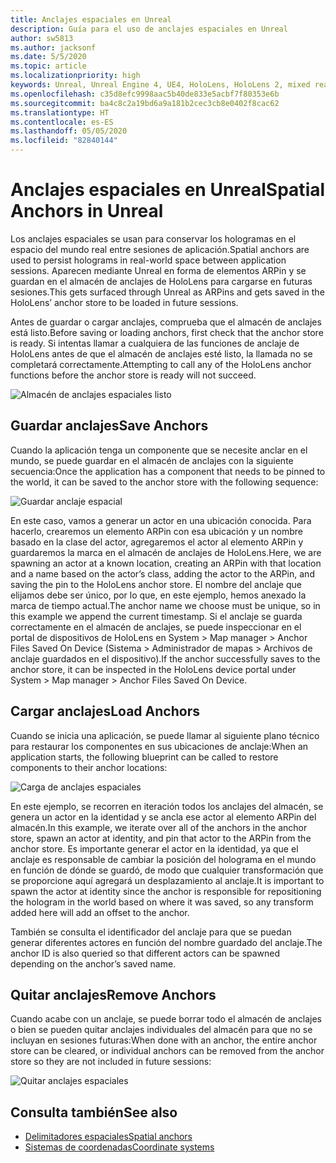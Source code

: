 ```yaml
---
title: Anclajes espaciales en Unreal
description: Guía para el uso de anclajes espaciales en Unreal
author: sw5813
ms.author: jacksonf
ms.date: 5/5/2020
ms.topic: article
ms.localizationpriority: high
keywords: Unreal, Unreal Engine 4, UE4, HoloLens, HoloLens 2, mixed reality, development, features, documentation, guides, holograms, spatial anchors
ms.openlocfilehash: c35d8efc9998aac5b40de833e5acbf7f80353e6b
ms.sourcegitcommit: ba4c8c2a19bd6a9a181b2cec3cb8e0402f8cac62
ms.translationtype: HT
ms.contentlocale: es-ES
ms.lasthandoff: 05/05/2020
ms.locfileid: "82840144"
---
```

# <a name="spatial-anchors-in-unreal"></a><span data-ttu-id="b7b7c-104">Anclajes espaciales en Unreal</span><span class="sxs-lookup"><span data-stu-id="b7b7c-104">Spatial Anchors in Unreal</span></span>

<span data-ttu-id="b7b7c-105">Los anclajes espaciales se usan para conservar los hologramas en el espacio del mundo real entre sesiones de aplicación.</span><span class="sxs-lookup"><span data-stu-id="b7b7c-105">Spatial anchors are used to persist holograms in real-world space between application sessions.</span></span>  <span data-ttu-id="b7b7c-106">Aparecen mediante Unreal en forma de elementos ARPin y se guardan en el almacén de anclajes de HoloLens para cargarse en futuras sesiones.</span><span class="sxs-lookup"><span data-stu-id="b7b7c-106">This gets surfaced through Unreal as ARPins and gets saved in the HoloLens’ anchor store to be loaded in future sessions.</span></span> 

<span data-ttu-id="b7b7c-107">Antes de guardar o cargar anclajes, comprueba que el almacén de anclajes está listo.</span><span class="sxs-lookup"><span data-stu-id="b7b7c-107">Before saving or loading anchors, first check that the anchor store is ready.</span></span>  <span data-ttu-id="b7b7c-108">Si intentas llamar a cualquiera de las funciones de anclaje de HoloLens antes de que el almacén de anclajes esté listo, la llamada no se completará correctamente.</span><span class="sxs-lookup"><span data-stu-id="b7b7c-108">Attempting to call any of the HoloLens anchor functions before the anchor store is ready will not succeed.</span></span>  

![Almacén de anclajes espaciales listo](images/unreal-spatialanchors-store-ready.PNG)

## <a name="save-anchors"></a><span data-ttu-id="b7b7c-110">Guardar anclajes</span><span class="sxs-lookup"><span data-stu-id="b7b7c-110">Save Anchors</span></span>

<span data-ttu-id="b7b7c-111">Cuando la aplicación tenga un componente que se necesite anclar en el mundo, se puede guardar en el almacén de anclajes con la siguiente secuencia:</span><span class="sxs-lookup"><span data-stu-id="b7b7c-111">Once the application has a component that needs to be pinned to the world, it can be saved to the anchor store with the following sequence:</span></span> 

![Guardar anclaje espacial](images/unreal-spatialanchors-save.PNG)

<span data-ttu-id="b7b7c-113">En este caso, vamos a generar un actor en una ubicación conocida. Para hacerlo, crearemos un elemento ARPin con esa ubicación y un nombre basado en la clase del actor, agregaremos el actor al elemento ARPin y guardaremos la marca en el almacén de anclajes de HoloLens.</span><span class="sxs-lookup"><span data-stu-id="b7b7c-113">Here, we are spawning an actor at a known location, creating an ARPin with that location and a name based on the actor’s class, adding the actor to the ARPin, and saving the pin to the HoloLens anchor store.</span></span>  <span data-ttu-id="b7b7c-114">El nombre del anclaje que elijamos debe ser único, por lo que, en este ejemplo, hemos anexado la marca de tiempo actual.</span><span class="sxs-lookup"><span data-stu-id="b7b7c-114">The anchor name we choose must be unique, so in this example we append the current timestamp.</span></span>  <span data-ttu-id="b7b7c-115">Si el anclaje se guarda correctamente en el almacén de anclajes, se puede inspeccionar en el portal de dispositivos de HoloLens en System > Map manager > Anchor Files Saved On Device (Sistema > Administrador de mapas > Archivos de anclaje guardados en el dispositivo).</span><span class="sxs-lookup"><span data-stu-id="b7b7c-115">If the anchor successfully saves to the anchor store, it can be inspected in the HoloLens device portal under System > Map manager > Anchor Files Saved On Device.</span></span> 

## <a name="load-anchors"></a><span data-ttu-id="b7b7c-116">Cargar anclajes</span><span class="sxs-lookup"><span data-stu-id="b7b7c-116">Load Anchors</span></span>

<span data-ttu-id="b7b7c-117">Cuando se inicia una aplicación, se puede llamar al siguiente plano técnico para restaurar los componentes en sus ubicaciones de anclaje:</span><span class="sxs-lookup"><span data-stu-id="b7b7c-117">When an application starts, the following blueprint can be called to restore components to their anchor locations:</span></span>

![Carga de anclajes espaciales](images/unreal-spatialanchors-load.PNG)

<span data-ttu-id="b7b7c-119">En este ejemplo, se recorren en iteración todos los anclajes del almacén, se genera un actor en la identidad y se ancla ese actor al elemento ARPin del almacén.</span><span class="sxs-lookup"><span data-stu-id="b7b7c-119">In this example, we iterate over all of the anchors in the anchor store, spawn an actor at identity, and pin that actor to the ARPin from the anchor store.</span></span>  <span data-ttu-id="b7b7c-120">Es importante generar el actor en la identidad, ya que el anclaje es responsable de cambiar la posición del holograma en el mundo en función de dónde se guardó, de modo que cualquier transformación que se proporcione aquí agregará un desplazamiento al anclaje.</span><span class="sxs-lookup"><span data-stu-id="b7b7c-120">It is important to spawn the actor at identity since the anchor is responsible for repositioning the hologram in the world based on where it was saved, so any transform added here will add an offset to the anchor.</span></span> 

<span data-ttu-id="b7b7c-121">También se consulta el identificador del anclaje para que se puedan generar diferentes actores en función del nombre guardado del anclaje.</span><span class="sxs-lookup"><span data-stu-id="b7b7c-121">The anchor ID is also queried so that different actors can be spawned depending on the anchor’s saved name.</span></span> 

## <a name="remove-anchors"></a><span data-ttu-id="b7b7c-122">Quitar anclajes</span><span class="sxs-lookup"><span data-stu-id="b7b7c-122">Remove Anchors</span></span> 

<span data-ttu-id="b7b7c-123">Cuando acabe con un anclaje, se puede borrar todo el almacén de anclajes o bien se pueden quitar anclajes individuales del almacén para que no se incluyan en sesiones futuras:</span><span class="sxs-lookup"><span data-stu-id="b7b7c-123">When done with an anchor, the entire anchor store can be cleared, or individual anchors can be removed from the anchor store so they are not included in future sessions:</span></span> 

![Quitar anclajes espaciales](images/unreal-spatialanchors-remove.PNG)

## <a name="see-also"></a><span data-ttu-id="b7b7c-125">Consulta también</span><span class="sxs-lookup"><span data-stu-id="b7b7c-125">See also</span></span>
* [<span data-ttu-id="b7b7c-126">Delimitadores espaciales</span><span class="sxs-lookup"><span data-stu-id="b7b7c-126">Spatial anchors</span></span>](spatial-anchors.md)
* [<span data-ttu-id="b7b7c-127">Sistemas de coordenadas</span><span class="sxs-lookup"><span data-stu-id="b7b7c-127">Coordinate systems</span></span>](coordinate-systems.md)
